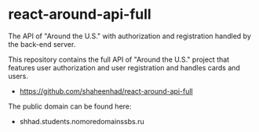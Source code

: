 # react-around-api-full

The API of "Around the U.S." with authorization and registration handled by the back-end server.

This repository contains the full API of "Around the U.S." project that features user authorization and user registration and handles cards and users.

- https://github.com/shaheenhad/react-around-api-full

The public domain can be found here:

- shhad.students.nomoredomainssbs.ru
